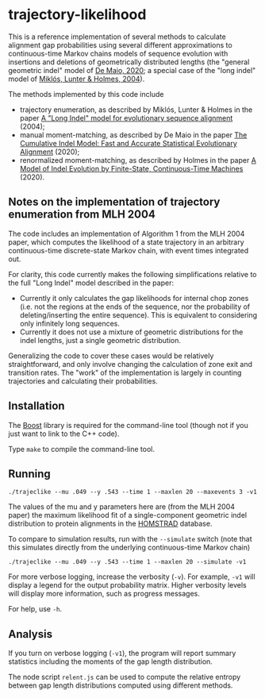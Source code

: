 # trajectory-likelihood

This is a reference implementation of several methods to calculate alignment gap probabilities using several different approximations to
continuous-time Markov chains models of sequence evolution with insertions and deletions of geometrically distributed lengths
(the "general geometric indel" model of [De Maio, 2020](https://pubmed.ncbi.nlm.nih.gov/32653921/);
a special case of the "long indel" model of [Miklós, Lunter &amp; Holmes, 2004](https://www.ncbi.nlm.nih.gov/pubmed/14694074)).

The methods implemented by this code include
- trajectory enumeration, as described by Miklós, Lunter &amp; Holmes in the paper [A "Long Indel" model for evolutionary sequence alignment](https://www.ncbi.nlm.nih.gov/pubmed/14694074) (2004);
- manual moment-matching, as described by De Maio in the paper [The Cumulative Indel Model: Fast and Accurate Statistical Evolutionary Alignment](https://pubmed.ncbi.nlm.nih.gov/32653921/) (2020);
- renormalized moment-matching, as described by Holmes in the paper [A Model of Indel Evolution by Finite-State, Continuous-Time Machines
](https://pubmed.ncbi.nlm.nih.gov/33020189/) (2020).

## Notes on the implementation of trajectory enumeration from MLH 2004

The code includes an implementation of Algorithm 1 from the MLH 2004 paper, which computes the likelihood of a state trajectory in an arbitrary continuous-time discrete-state Markov chain,
with event times integrated out.

For clarity, this code currently makes the following simplifications relative to the full "Long Indel" model described in the paper:
- Currently it only calculates the gap likelihoods for internal chop zones (i.e. not the regions at the ends of the sequence, nor the probability of deleting/inserting the entire sequence). This is equivalent to considering only infinitely long sequences.
- Currently it does not use a mixture of geometric distributions for the indel lengths, just a single geometric distribution.

Generalizing the code to cover these cases would be relatively straightforward, and only involve changing the calculation of zone exit and transition rates.
The "work" of the implementation is largely in counting trajectories and calculating their probabilities.

## Installation

The [Boost](https://www.boost.org/) library is required for the command-line tool (though not if you just want to link to the C++ code).

Type `make` to compile the command-line tool.

## Running

~~~~
./trajeclike --mu .049 --y .543 --time 1 --maxlen 20 --maxevents 3 -v1
~~~~

The values of the mu and y parameters here are (from the MLH 2004 paper) the maximum likelihood fit of a single-component geometric indel distribution to protein alignments in the [HOMSTRAD](https://www.ncbi.nlm.nih.gov/pubmed/9828015) database.

To compare to simulation results, run with the `--simulate` switch
(note that this simulates directly from the underlying continuous-time Markov chain)

~~~~
./trajeclike --mu .049 --y .543 --time 1 --maxlen 20 --simulate -v1
~~~~

For more verbose logging, increase the verbosity (`-v`).
For example, `-v1` will display a legend for the output probability matrix. Higher verbosity levels will display more information, such as progress messages.

For help, use `-h`.

## Analysis

If you turn on verbose logging (`-v1`), the program will report summary statistics including the moments of the gap length distribution.

The node script `relent.js` can be used to compute the relative entropy between gap length distributions computed using different methods.
